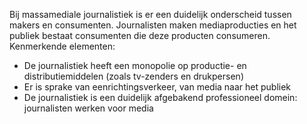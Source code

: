 Bij massamediale journalistiek is er een duidelijk onderscheid tussen makers en consumenten. Journalisten maken mediaproducties en het publiek bestaat consumenten die deze producten consumeren. Kenmerkende elementen: 
- De journalistiek heeft een monopolie op productie- en distributiemiddelen (zoals tv-zenders en drukpersen) 
- Er is sprake van eenrichtingsverkeer, van media naar het publiek 
- De journalistiek is een duidelijk afgebakend professioneel domein: journalisten werken voor media 